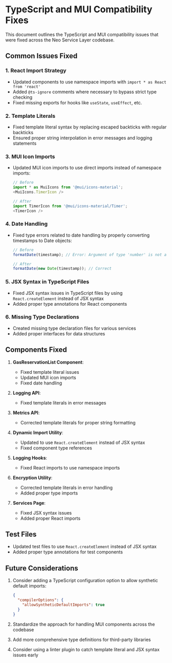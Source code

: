 # TypeScript and MUI Compatibility Fixes

This document outlines the TypeScript and MUI compatibility issues that were fixed across the Neo Service Layer codebase.

## Common Issues Fixed

### 1. React Import Strategy
- Updated components to use namespace imports with `import * as React from 'react'`
- Added `@ts-ignore` comments where necessary to bypass strict type checking
- Fixed missing exports for hooks like `useState`, `useEffect`, etc.

### 2. Template Literals
- Fixed template literal syntax by replacing escaped backticks with regular backticks
- Ensured proper string interpolation in error messages and logging statements

### 3. MUI Icon Imports
- Updated MUI icon imports to use direct imports instead of namespace imports:
  ```typescript
  // Before
  import * as MuiIcons from '@mui/icons-material';
  <MuiIcons.TimerIcon />

  // After
  import TimerIcon from '@mui/icons-material/Timer';
  <TimerIcon />
  ```

### 4. Date Handling
- Fixed type errors related to date handling by properly converting timestamps to Date objects:
  ```typescript
  // Before
  formatDate(timestamp); // Error: Argument of type 'number' is not assignable to parameter of type 'Date'

  // After
  formatDate(new Date(timestamp)); // Correct
  ```

### 5. JSX Syntax in TypeScript Files
- Fixed JSX syntax issues in TypeScript files by using `React.createElement` instead of JSX syntax
- Added proper type annotations for React components

### 6. Missing Type Declarations
- Created missing type declaration files for various services
- Added proper interfaces for data structures

## Components Fixed

1. **GasReservationList Component**:
   - Fixed template literal issues
   - Updated MUI icon imports
   - Fixed date handling

2. **Logging API**:
   - Fixed template literals in error messages

3. **Metrics API**:
   - Corrected template literals for proper string formatting

4. **Dynamic Import Utility**:
   - Updated to use `React.createElement` instead of JSX syntax
   - Fixed component type references

5. **Logging Hooks**:
   - Fixed React imports to use namespace imports

6. **Encryption Utility**:
   - Corrected template literals in error handling
   - Added proper type imports

7. **Services Page**:
   - Fixed JSX syntax issues
   - Added proper React imports

## Test Files

- Updated test files to use `React.createElement` instead of JSX syntax
- Added proper type annotations for test components

## Future Considerations

1. Consider adding a TypeScript configuration option to allow synthetic default imports:
   ```json
   {
     "compilerOptions": {
       "allowSyntheticDefaultImports": true
     }
   }
   ```

2. Standardize the approach for handling MUI components across the codebase

3. Add more comprehensive type definitions for third-party libraries

4. Consider using a linter plugin to catch template literal and JSX syntax issues early